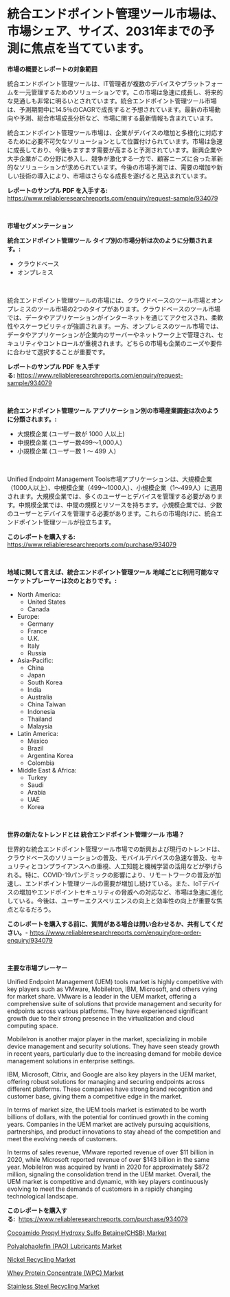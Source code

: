 <p><h1>統合エンドポイント管理ツール市場は、市場シェア、サイズ、2031年までの予測に焦点を当てています。</h1></p><p><strong>市場の概要とレポートの対象範囲</strong></p>
<p><p>統合エンドポイント管理ツールは、IT管理者が複数のデバイスやプラットフォームを一元管理するためのソリューションです。この市場は急速に成長し、将来的な見通しも非常に明るいとされています。統合エンドポイント管理ツール市場は、予測期間中に14.5％のCAGRで成長すると予想されています。最新の市場動向や予測、総合市場成長分析など、市場に関する最新情報も含まれています。</p><p>統合エンドポイント管理ツール市場は、企業がデバイスの増加と多様化に対応するために必要不可欠なソリューションとして位置付けられています。市場は急速に成長しており、今後もますます需要が高まると予測されています。新興企業や大手企業がこの分野に参入し、競争が激化する一方で、顧客ニーズに合った革新的なソリューションが求められています。今後の市場予測では、需要の増加や新しい技術の導入により、市場はさらなる成長を遂げると見込まれています。</p></p>
<p><strong>レポートのサンプル PDF を入手する:</strong> <a href="https://www.reliableresearchreports.com/enquiry/request-sample/934079">https://www.reliableresearchreports.com/enquiry/request-sample/934079</a></p>
<p>&nbsp;</p>
<p><strong>市場セグメンテーション</strong></p>
<p><strong>統合エンドポイント管理ツール タイプ別の市場分析は次のように分類されます。:</strong></p>
<p><ul><li>クラウドベース</li><li>オンプレミス</li></ul></p>
<p>&nbsp;</p>
<p><p>統合エンドポイント管理ツールの市場には、クラウドベースのツール市場とオンプレミスのツール市場の2つのタイプがあります。クラウドベースのツール市場では、データやアプリケーションがインターネットを通じてアクセスされ、柔軟性やスケーラビリティが強調されます。一方、オンプレミスのツール市場では、データやアプリケーションが企業内のサーバーやネットワーク上で管理され、セキュリティやコントロールが重視されます。どちらの市場も企業のニーズや要件に合わせて選択することが重要です。</p></p>
<p><strong>レポートのサンプル PDF を入手する:</strong>&nbsp;<a href="https://www.reliableresearchreports.com/enquiry/request-sample/934079">https://www.reliableresearchreports.com/enquiry/request-sample/934079</a></p>
<p>&nbsp;</p>
<p><strong> 統合エンドポイント管理ツール アプリケーション別の市場産業調査は次のように分類されます。:</strong></p>
<p><ul><li>大規模企業 (ユーザー数が 1000 人以上)</li><li>中規模企業 (ユーザー数499～1,000人)</li><li>小規模企業 (ユーザー数 1 ～ 499 人)</li></ul></p>
<p>&nbsp;</p>
<p><p>Unified Endpoint Management Tools市場アプリケーションは、大規模企業（1000人以上）、中規模企業（499〜1000人）、小規模企業（1〜499人）に適用されます。大規模企業では、多くのユーザーとデバイスを管理する必要があります。中規模企業では、中間の規模とリソースを持ちます。小規模企業では、少数のユーザーとデバイスを管理する必要があります。これらの市場向けに、統合エンドポイント管理ツールが役立ちます。</p></p>
<p><strong>このレポートを購入する:</strong>&nbsp; <a href="https://www.reliableresearchreports.com/purchase/934079">https://www.reliableresearchreports.com/purchase/934079</a></p>
<p>&nbsp;</p>
<p><strong>地域に関して言えば、統合エンドポイント管理ツール 地域ごとに利用可能なマーケットプレーヤーは次のとおりです。:</strong></p>
<p><ul>
    <li>
        North America:
        <ul>
            <li>United States</li>
            <li>Canada</li>
        </ul>
    </li>
    <li>
        Europe:
        <ul>
            <li>Germany</li>
            <li>France</li>
            <li>U.K.</li>
            <li>Italy</li>
            <li>Russia</li>
        </ul>
    </li>
    <li>
        Asia-Pacific:
        <ul>
            <li>China</li>
            <li>Japan</li>
            <li>South Korea</li>
            <li>India</li>
            <li>Australia</li>
            <li>China Taiwan</li>
            <li>Indonesia</li>
            <li>Thailand</li>
            <li>Malaysia</li>
        </ul>
    </li>
    <li>
        Latin America:
        <ul>
            <li>Mexico</li>
            <li>Brazil</li>
            <li>Argentina Korea</li>
            <li>Colombia</li>
        </ul>
    </li>
    <li>
        Middle East & Africa:
        <ul>
            <li>Turkey</li>
            <li>Saudi</li>
            <li>Arabia</li>
            <li>UAE</li>
            <li>Korea</li>
        </ul>
    </li>
    </ul></p>
<p>&nbsp;</p>
<p><strong>世界の新たなトレンドとは 統合エンドポイント管理ツール 市場？</strong></p>
<p><p>世界的な統合エンドポイント管理ツール市場での新興および現行のトレンドは、クラウドベースのソリューションの普及、モバイルデバイスの急速な普及、セキュリティとコンプライアンスへの重視、人工知能と機械学習の活用などが挙げられる。特に、COVID-19パンデミックの影響により、リモートワークの普及が加速し、エンドポイント管理ツールの需要が増加し続けている。また、IoTデバイスの増加やエンドポイントセキュリティの脅威への対応など、市場は急速に進化している。今後は、ユーザーエクスペリエンスの向上と効率性の向上が重要な焦点となるだろう。</p></p>
<p><strong>このレポートを購入する前に、質問がある場合は問い合わせるか、共有してください。</strong>- <a href="https://www.reliableresearchreports.com/enquiry/pre-order-enquiry/934079">https://www.reliableresearchreports.com/enquiry/pre-order-enquiry/934079</a></p>
<p>&nbsp;</p>
<p><strong>主要な市場プレーヤー</strong></p>
<p><p>Unified Endpoint Management (UEM) tools market is highly competitive with key players such as VMware, MobileIron, IBM, Microsoft, and others vying for market share. VMware is a leader in the UEM market, offering a comprehensive suite of solutions that provide management and security for endpoints across various platforms. They have experienced significant growth due to their strong presence in the virtualization and cloud computing space.</p><p>MobileIron is another major player in the market, specializing in mobile device management and security solutions. They have seen steady growth in recent years, particularly due to the increasing demand for mobile device management solutions in enterprise settings.</p><p>IBM, Microsoft, Citrix, and Google are also key players in the UEM market, offering robust solutions for managing and securing endpoints across different platforms. These companies have strong brand recognition and customer base, giving them a competitive edge in the market.</p><p>In terms of market size, the UEM tools market is estimated to be worth billions of dollars, with the potential for continued growth in the coming years. Companies in the UEM market are actively pursuing acquisitions, partnerships, and product innovations to stay ahead of the competition and meet the evolving needs of customers.</p><p>In terms of sales revenue, VMware reported revenue of over $11 billion in 2020, while Microsoft reported revenue of over $143 billion in the same year. MobileIron was acquired by Ivanti in 2020 for approximately $872 million, signaling the consolidation trend in the UEM market. Overall, the UEM market is competitive and dynamic, with key players continuously evolving to meet the demands of customers in a rapidly changing technological landscape.</p></p>
<p><strong>このレポートを購入する:</strong>&nbsp;&nbsp;<a href="https://www.reliableresearchreports.com/purchase/934079">https://www.reliableresearchreports.com/purchase/934079</a></p>
<p><p><a href="https://github.com/lylyparadise/Market-Research-Report-List-2/blob/main/cocoamido-propyl-hydroxy-sulfo-betainechsb-market.md">Cocoamido Propyl Hydroxy Sulfo Betaine(CHSB) Market</a></p><p><a href="https://summer-dogwood-3e9.notion.site/Polyalphaolefin-PAO-Lubricants-Market-with-the-goal-of-estimating-the-market-size-and-future-growt-d2a186ed1d424e8b96d6bf08b7dcbf0c">Polyalphaolefin (PAO) Lubricants Market</a></p><p><a href="https://view.publitas.com/reportprime-1/nickel-recycling-market-size-focuses-on-market-dynamics-in-depth-analysis-and-future-projections-of-its-market-forecasted-for-period-from-2024-to-2031/">Nickel Recycling Market</a></p><p><a href="https://funky-papaya-cf4.notion.site/Whey-Protein-Concentrate-WPC-Market-Offers-Provide-Insightful-Data-for-the-Time-Period-from-2024-t-cfb9bbb0e6e241539576007f6aeaa049">Whey Protein Concentrate (WPC) Market</a></p><p><a href="https://view.publitas.com/reportprime-1/stainless-steel-recycling-market-share-market-new-trends-analysis-report-by-type-by-application-by-end-use-by-region-and-segment-forecasts-2024-2031/">Stainless Steel Recycling Market</a></p></p>